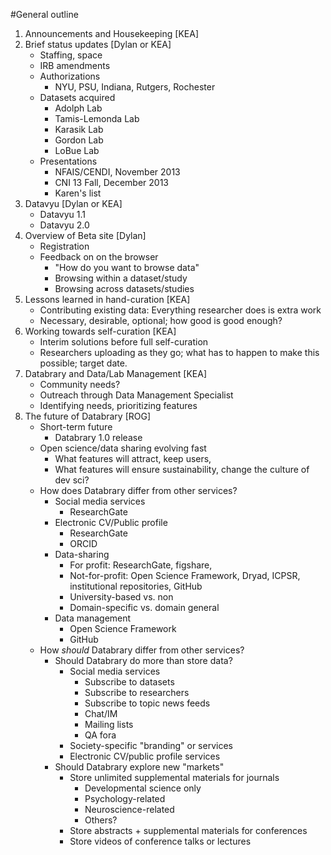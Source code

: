 #General outline

1. Announcements and Housekeeping [KEA]
1. Brief status updates [Dylan or KEA]
	- Staffing, space
	- IRB amendments
	- Authorizations
		- NYU, PSU, Indiana, Rutgers, Rochester
	- Datasets acquired
		- Adolph Lab
		- Tamis-Lemonda Lab
		- Karasik Lab
		- Gordon Lab
		- LoBue Lab
	- Presentations
		- NFAIS/CENDI, November 2013
		- CNI 13 Fall, December 2013
		- Karen's list
1. Datavyu [Dylan or KEA]
	- Datavyu 1.1
	- Datavyu 2.0
1. Overview of Beta site [Dylan]
	- Registration
	- Feedback on on the browser
		- "How do you want to browse data"
		- Browsing within a dataset/study
		- Browsing across datasets/studies
1. Lessons learned in hand-curation [KEA]
	- Contributing existing data: Everything researcher does is extra work
	- Necessary, desirable, optional; how good is good enough?
1. Working towards self-curation [KEA]
	- Interim solutions before full self-curation
	- Researchers uploading as they go; what has to happen to make this possible; target date.
1. Databrary and Data/Lab Management [KEA]
	- Community needs?
	- Outreach through Data Management Specialist
	- Identifying needs, prioritizing features
1. The future of Databrary [ROG]
	- Short-term future
		- Databrary 1.0 release
	- Open science/data sharing evolving fast
		- What features will attract, keep users, 
		- What features will ensure sustainability, change the culture of dev sci?
	- How does Databrary differ from other services?
		- Social media services
			- ResearchGate
		- Electronic CV/Public profile
			- ResearchGate
			- ORCID
		- Data-sharing
			- For profit: ResearchGate, figshare, 
			- Not-for-profit: Open Science Framework, Dryad, ICPSR, institutional repositories, GitHub
			- University-based vs. non
			- Domain-specific vs. domain general
		- Data management
			- Open Science Framework
			- GitHub
	- How _should_ Databrary differ from other services?
		- Should Databrary do more than store data?
			- Social media services
				- Subscribe to datasets
				- Subscribe to researchers
				- Subscribe to topic news feeds
				- Chat/IM
				- Mailing lists
				- QA fora
			- Society-specific "branding" or services
			- Electronic CV/public profile services
		- Should Databrary explore new "markets"
			- Store unlimited supplemental materials for journals
				- Developmental science only 
				- Psychology-related
				- Neuroscience-related
				- Others?
			- Store abstracts + supplemental materials for conferences
			- Store videos of conference talks or lectures
